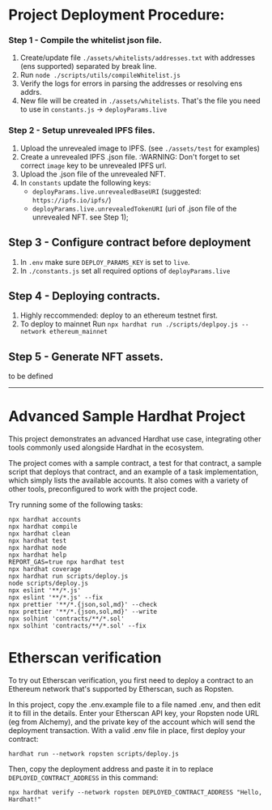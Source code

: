 # Project Deployment Procedure:

### Step 1 - Compile the whitelist json file. 
1. Create/update file `./assets/whitelists/addresses.txt` with addresses (ens supported) separated by break line.
2. Run `node ./scripts/utils/compileWhitelist.js`
3. Verify the logs for errors in parsing the addresses or resolving ens addrs.
4. New file will be created in `./assets/whitelists`. That's the file you need to use in `constants.js` -> `deployParams.live`

### Step 2 - Setup unrevealed IPFS files.
1. Upload the unrevealed image to IPFS. (see `./assets/test` for examples)
2. Create a unrevealed IPFS .json file. :WARNING: Don't forget to set correct `image` key to be unrevealed IPFS url.
3. Upload the .json file of the unrevealed NFT.
4. In `constants` update the following keys:
	- `deployParams.live.unrevealedBaseURI` (suggested: `https://ipfs.io/ipfs/`)
	- `deployParams.live.unrevealedTokenURI` (uri of .json file of the unrevealed NFT. see Step 1);

## Step 3 - Configure contract before deployment
1. In `.env` make sure `DEPLOY_PARAMS_KEY` is set to `live`.
2. In `./constants.js` set all required options of `deployParams.live`

## Step 4 - Deploying contracts.
1. Highly reccommended: deploy to an ethereum testnet first.
2. To deploy to mainnet Run `npx hardhat run ./scripts/deplpoy.js --network ethereum_mainnet`

## Step 5 - Generate NFT assets.
to be defined

--- 
 
# Advanced Sample Hardhat Project

This project demonstrates an advanced Hardhat use case, integrating other tools commonly used alongside Hardhat in the ecosystem.

The project comes with a sample contract, a test for that contract, a sample script that deploys that contract, and an example of a task implementation, which simply lists the available accounts. It also comes with a variety of other tools, preconfigured to work with the project code.

Try running some of the following tasks:

```shell
npx hardhat accounts
npx hardhat compile
npx hardhat clean
npx hardhat test
npx hardhat node
npx hardhat help
REPORT_GAS=true npx hardhat test
npx hardhat coverage
npx hardhat run scripts/deploy.js
node scripts/deploy.js
npx eslint '**/*.js'
npx eslint '**/*.js' --fix
npx prettier '**/*.{json,sol,md}' --check
npx prettier '**/*.{json,sol,md}' --write
npx solhint 'contracts/**/*.sol'
npx solhint 'contracts/**/*.sol' --fix
```

# Etherscan verification

To try out Etherscan verification, you first need to deploy a contract to an Ethereum network that's supported by Etherscan, such as Ropsten.

In this project, copy the .env.example file to a file named .env, and then edit it to fill in the details. Enter your Etherscan API key, your Ropsten node URL (eg from Alchemy), and the private key of the account which will send the deployment transaction. With a valid .env file in place, first deploy your contract:

```shell
hardhat run --network ropsten scripts/deploy.js
```

Then, copy the deployment address and paste it in to replace `DEPLOYED_CONTRACT_ADDRESS` in this command:

```shell
npx hardhat verify --network ropsten DEPLOYED_CONTRACT_ADDRESS "Hello, Hardhat!"
```
